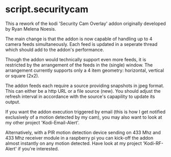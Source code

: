 # script.securitycam

This a rework of the kodi 'Security Cam Overlay' addon originally developed by Ryan Melena Noesis.

The main change is that the addon is now capable of handling up to 4 camera feeds simultaneously. Each feed is updated in a seperate thread which should add to the addon's performance. 

Though the addon would technically support even more feeds, it is restricted by the arrangement of the feeds in the (single) window. The arrangement currently supports only a 4 item geometry: horizontal, vertical or square (2x2).

The addon feeds each require a source providing snapshots in jpeg format. This can either be a http URL or a file source (new). You should adjust the refresh interval in accordance with the source's capapility to update its output.

If you want the addon execution triggered by email (this is how I get notified exclusively of a motion detected by my cam), you may also want to look at my other project 'Kodi-Email-Alert'.

Alternatively, with a PIR motion detection device sending on 433 Mhz and 433 Mhz receiver module in a raspberry pi you can kick-off the addon almost instantly on any motion detected. Have look at my project 'Kodi-RF-Alert' if you're interested.
